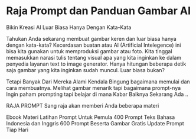 # Raja Prompt dan Panduan Gambar AI

Bikin Kreasi AI Luar Biasa Hanya Dengan Kata-Kata

Tahukan Anda sekarang membuat gambar keren dan luar biasa hanya dengan kata-kata? Kecerdasan buatan atau AI (Artificial Intelegence) ini bisa kita gunakan untuk memproduksi gambar atau foto. Kita tinggal memasukkan narasi tulis tentang visual apa yang kita inginkan ke dalam penyedia layanan text to image generator. Hanya hitungan beberapa detik saja gambar yang kita inginkan sudah muncul. Luar biasa bukan?



Tetapi Banyak Dari Mereka Alami Kendala
Bingung bagaimana memulai dan cara membuatnya.
Melihat gambar menarik tapi bagaimana prompt-nya
Ingin paham prompting tapi belajar di mana
Kabar Baiknya Sekarang Ada ..

RAJA PROMPT
Sang raja akan memberi Anda beberapa materi

Ebook Materi Latihan Prompt Untuk Pemula
400 Prompt Teks Bahasa Indonesia dan Inggris
600 Prompt Beserta Gambar
Gratis Update Prompt Tiap Hari
